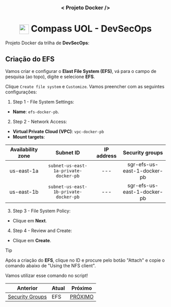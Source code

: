 <h3 align="center">< Projeto Docker /></h3>

<h1 align="center">
    <img align="center" src="https://logospng.org/download/uol/logo-uol-icon-256.png" width="30" height="30" /> Compass UOL - DevSecOps
</h1>

Projeto Docker da trilha de **DevSecOps**:

## Criação do EFS

Vamos criar e configurar o **Elast File System (EFS)**, vá para o campo de pesquisa (ao topo), digite e selecione **EFS**.

Clique `Create file system` e `Customize`. Vamos preencher com as seguintes configurações:

1. Step 1 - File System Settings:

- **Name**: `efs-docker-pb`.

2. Step 2 - Network Access:

- **Virtual Private Cloud (VPC)**: `vpc-docker-pb`
- **Mount targets**:

| Availability zone |               Subnet ID               | IP address |       Security groups       |
| :---------------: | :-----------------------------------: | :--------: | :-------------------------: |
|    us-east-1a     | `subnet-us-east-1a-private-docker-pb` |    ---     | sgr-efs-us-east-1-docker-pb |
|    us-east-1b     | `subnet-us-east-1b-private-docker-pb` |    ---     | sgr-efs-us-east-1-docker-pb |

3. Step 3 - File System Policy:

- Clique em **Next**.

4. Step 4 - Review and Create:

- Clique em **Create**.

> [!TIP]
> Após a criação do **EFS**, clique no ID e procure pelo botão "Attach" e copie o comando abaixo de "Using the NFS client".
>
> Vamos utilizar esse comando no script!

<div align="center">

| Anterior                                | Atual | Próximo             |
| --------------------------------------- | ----- | ------------------- |
| [Security Groups](5.security_groups.md) | EFS   | [PRÓXIMO](7.rds.md) |

<div>
